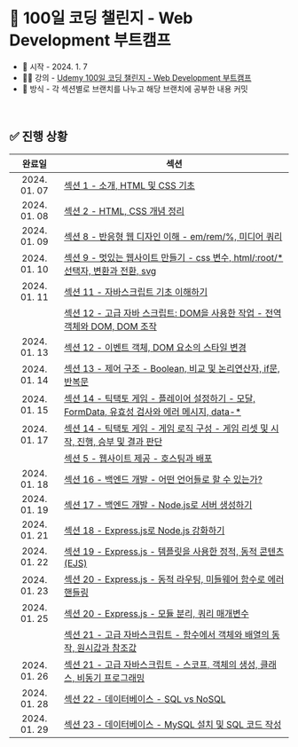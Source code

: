 # 💯 100일 코딩 챌린지 - Web Development 부트캠프
- 📅 시작 - 2024. 1. 7
- 🧑‍🏫 강의 - [Udemy 100일 코딩 챌린지 - Web Development 부트캠프](https://www.udemy.com/course/100-2022-web-development/)
- 🌌 방식 - 각 섹션별로 브랜치를 나누고 해당 브랜치에 공부한 내용 커밋

<br />

## ✅ 진행 상황
|완료일|섹션|
|:----:|----|
|2024. 01. 07|[섹션 1 - 소개, HTML 및 CSS 기초](https://github.com/xoxojw/100-days-of-web-development/tree/02-html-css-basics)|
|2024. 01. 08|[섹션 2 - HTML, CSS 개념 정리](https://github.com/xoxojw/100-days-of-web-development/tree/03-html-css-deep-dive)|
|2024. 01. 09|[섹션 8 - 반응형 웹 디자인 이해 - em/rem/%, 미디어 쿼리](https://github.com/xoxojw/100-days-of-web-development/tree/08-responsive-web-design)|
|2024. 01. 10|[섹션 9 - 멋있는 웹사이트 만들기 - css 변수, html/:root/*선택자, 변환과 전환, svg](https://github.com/xoxojw/100-days-of-web-development/tree/09-web-design-adv-css)|
|2024. 01. 11|[섹션 11 - 자바스크립트 기초 이해하기](https://github.com/xoxojw/100-days-of-web-development/tree/11-javascript-basics)|
|            |[섹션 12 - 고급 자바 스크립트: DOM을 사용한 작업 - 전역 객체와 DOM, DOM 조작](https://github.com/xoxojw/100-days-of-web-development/tree/12-adv-javascript-dom)|
|2024. 01. 13|[섹션 12 - 이벤트 객체, DOM 요소의 스타일 변경](https://github.com/xoxojw/100-days-of-web-development/blob/12-adv-javascript-dom/03-event.md)|
|2024. 01. 14|[섹션 13 - 제어 구조 - Boolean, 비교 및 논리연산자, if문, 반복문](https://github.com/xoxojw/100-days-of-web-development/tree/13-javascript-control-structures)|
|2024. 01. 15|[섹션 14 - 틱택토 게임 - 플레이어 설정하기 - 모달, FormData, 유효성 검사와 에러 메시지, data-*](https://github.com/xoxojw/100-days-of-web-development/tree/14-tic-tac-toe-game)|
|2024. 01. 17|[섹션 14 - 틱택토 게임 - 게임 로직 구성 - 게임 리셋 및 시작, 진행, 승부 및 결과 판단](https://github.com/xoxojw/100-days-of-web-development/blob/14-tic-tac-toe-game/02-game-logic.md)|
|            |[섹션 5 - 웹사이트 제공 - 호스팅과 배포](https://github.com/xoxojw/100-days-of-web-development/tree/05-serving-a-website)|
|2024. 01. 18|[섹션 16 - 백엔드 개발 - 어떤 언어들로 할 수 있는가?](https://github.com/xoxojw/100-days-of-web-development/tree/16-about-backend-development)|
|2024. 01. 19|[섹션 17 - 백엔드 개발 - Node.js로 서버 생성하기](https://github.com/xoxojw/100-days-of-web-development/tree/17-node-js-introduction)|
|2024. 01. 21|[섹션 18 - Express.js로 Node.js 강화하기](https://github.com/xoxojw/100-days-of-web-development/tree/18-nodejs-expressjs)|
|2024. 01. 22|[섹션 19 - Express.js - 템플릿을 사용한 정적, 동적 콘텐츠(EJS)](https://github.com/xoxojw/100-days-of-web-development/tree/19-more-about-express)|
|2024. 01. 23|[섹션 20 - Express.js - 동적 라우팅, 미들웨어 함수로 에러 핸들링](https://github.com/xoxojw/100-days-of-web-development/tree/20-handling-dynamic-routes)|
|2024. 01. 25|[섹션 20 - Express.js - 모듈 분리, 쿼리 매개변수 ](https://github.com/xoxojw/100-days-of-web-development/tree/20-handling-dynamic-routes)|
|            |[섹션 21 - 고급 자바스크립트 - 함수에서 객체와 배열의 동작, 원시값과 참조값](https://github.com/xoxojw/100-days-of-web-development/blob/21-more-adv-javascript/01_%ED%95%A8%EC%88%98-%EC%9B%90%EC%8B%9C%EA%B0%92-%EC%B0%B8%EC%A1%B0%EA%B0%92.md)|
|2024. 01. 26|[섹션 21 - 고급 자바스크립트 - 스코프, 객체의 생성, 클래스, 비동기 프로그래밍](https://github.com/xoxojw/100-days-of-web-development/tree/21-more-adv-javascript)|
|2024. 01. 28|[섹션 22 - 데이터베이스 - SQL vs NoSQL](https://github.com/xoxojw/100-days-of-web-development/tree/22-about-the-database)|
|2024. 01. 29|[섹션 23 - 데이터베이스 - MySQL 설치 및 SQL 코드 작성](https://github.com/xoxojw/100-days-of-web-development/tree/23-sql-databases-intro)|